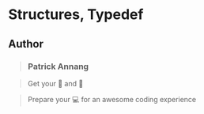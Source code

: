 # Structures, Typedef

## Author

> ### Patrick Annang

> Get your :wine_glass: and :popcorn:

> Prepare your :computer: for an awesome coding experience
